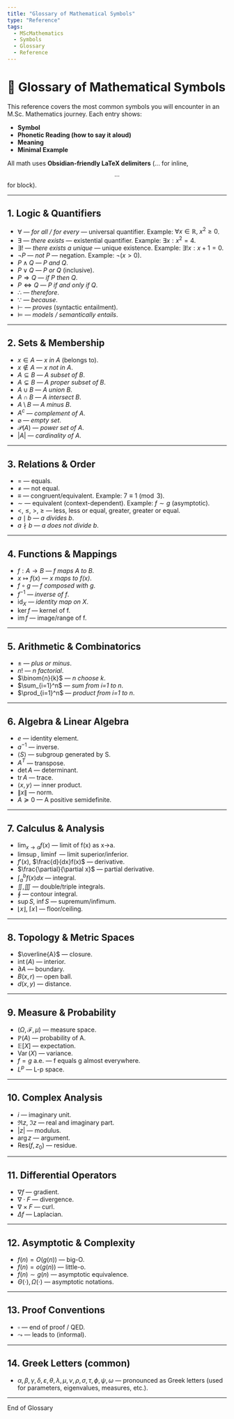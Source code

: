 ```yaml
---
title: "Glossary of Mathematical Symbols"
type: "Reference"
tags:
  - MScMathematics
  - Symbols
  - Glossary
  - Reference
---
```


# 📘 Glossary of Mathematical Symbols

This reference covers the most common symbols you will encounter in an M.Sc. Mathematics journey. Each entry shows:
- **Symbol**
- **Phonetic Reading (how to say it aloud)**
- **Meaning**
- **Minimal Example**

All math uses **Obsidian-friendly LaTeX delimiters** ($...$ for inline, $$...$$ for block).

---

## 1. Logic & Quantifiers
- $\forall$ — *for all / for every* — universal quantifier.  Example: $\forall x \in \mathbb{R},\; x^2 \ge 0$.
- $\exists$ — *there exists* — existential quantifier.  Example: $\exists x: x^2=4$.
- $\exists!$ — *there exists a unique* — unique existence. Example: $\exists! x: x+1=0$.
- $\lnot P$ — *not P* — negation. Example: $\lnot(x>0)$.
- $P \wedge Q$ — *P and Q*.
- $P \vee Q$ — *P or Q* (inclusive).
- $P \Rightarrow Q$ — *if P then Q*.
- $P \Leftrightarrow Q$ — *P if and only if Q*.
- $\therefore$ — *therefore*.
- $\because$ — *because*.
- $\vdash$ — *proves* (syntactic entailment).
- $\models$ — *models / semantically entails*.

---

## 2. Sets & Membership
- $x \in A$ — *x in A* (belongs to).
- $x \notin A$ — *x not in A*.
- $A \subseteq B$ — *A subset of B*.
- $A \subsetneq B$ — *A proper subset of B*.
- $A \cup B$ — *A union B*.
- $A \cap B$ — *A intersect B*.
- $A \setminus B$ — *A minus B*.
- $A^c$ — *complement of A*.
- $\varnothing$ — *empty set*.
- $\mathcal{P}(A)$ — *power set of A*.
- $|A|$ — *cardinality of A*.

---

## 3. Relations & Order
- $=$ — equals.
- $\neq$ — not equal.
- $\equiv$ — congruent/equivalent. Example: $7 \equiv 1 \pmod 3$.
- $\sim$ — equivalent (context-dependent). Example: $f\sim g$ (asymptotic).
- $<$, $\leq$, $>$, $\geq$ — less, less or equal, greater, greater or equal.
- $a \mid b$ — *a divides b*.
- $a \nmid b$ — *a does not divide b*.

---

## 4. Functions & Mappings
- $f:A\to B$ — *f maps A to B*.
- $x \mapsto f(x)$ — *x maps to f(x)*.
- $f \circ g$ — *f composed with g*.
- $f^{-1}$ — *inverse of f*.
- $\mathrm{id}_X$ — *identity map on X*.
- $\ker f$ — kernel of f.
- $\operatorname{im} f$ — image/range of f.

---

## 5. Arithmetic & Combinatorics
- $\pm$ — *plus or minus*.
- $n!$ — *n factorial*.
- $\binom{n}{k}$ — *n choose k*.
- $\sum_{i=1}^n$ — *sum from i=1 to n*.
- $\prod_{i=1}^n$ — *product from i=1 to n*.

---

## 6. Algebra & Linear Algebra
- $e$ — identity element.
- $a^{-1}$ — inverse.
- $\langle S \rangle$ — subgroup generated by S.
- $A^T$ — transpose.
- $\det A$ — determinant.
- $\operatorname{tr} A$ — trace.
- $\langle x,y \rangle$ — inner product.
- $\|x\|$ — norm.
- $A \succeq 0$ — A positive semidefinite.

---

## 7. Calculus & Analysis
- $\lim_{x\to a} f(x)$ — limit of f(x) as x→a.
- $\limsup$, $\liminf$ — limit superior/inferior.
- $f'(x)$, $\frac{d}{dx}f(x)$ — derivative.
- $\frac{\partial}{\partial x}$ — partial derivative.
- $\int_a^b f(x)dx$ — integral.
- $\iint, \iiint$ — double/triple integrals.
- $\oint$ — contour integral.
- $\sup S$, $\inf S$ — supremum/infimum.
- $\lfloor x \rfloor$, $\lceil x \rceil$ — floor/ceiling.

---

## 8. Topology & Metric Spaces
- $\overline{A}$ — closure.
- $\operatorname{int}(A)$ — interior.
- $\partial A$ — boundary.
- $B(x,r)$ — open ball.
- $d(x,y)$ — distance.

---

## 9. Measure & Probability
- $(\Omega,\mathcal{F},\mu)$ — measure space.
- $\mathbb{P}(A)$ — probability of A.
- $\mathbb{E}[X]$ — expectation.
- $\operatorname{Var}(X)$ — variance.
- $f=g$ a.e. — f equals g almost everywhere.
- $L^p$ — L-p space.

---

## 10. Complex Analysis
- $i$ — imaginary unit.
- $\Re z$, $\Im z$ — real and imaginary part.
- $|z|$ — modulus.
- $\arg z$ — argument.
- $\mathrm{Res}(f,z_0)$ — residue.

---

## 11. Differential Operators
- $\nabla f$ — gradient.
- $\nabla \cdot F$ — divergence.
- $\nabla \times F$ — curl.
- $\Delta f$ — Laplacian.

---

## 12. Asymptotic & Complexity
- $f(n)=O(g(n))$ — big-O.
- $f(n)=o(g(n))$ — little-o.
- $f(n)\sim g(n)$ — asymptotic equivalence.
- $\Theta(\cdot), \Omega(\cdot)$ — asymptotic notations.

---

## 13. Proof Conventions
- $\square$ — end of proof / QED.
- $\leadsto$ — leads to (informal).

---

## 14. Greek Letters (common)
- $\alpha, \beta, \gamma, \delta, \varepsilon, \theta, \lambda, \mu, \nu, \rho, \sigma, \tau, \phi, \psi, \omega$ — pronounced as Greek letters (used for parameters, eigenvalues, measures, etc.).

---

End of Glossary
